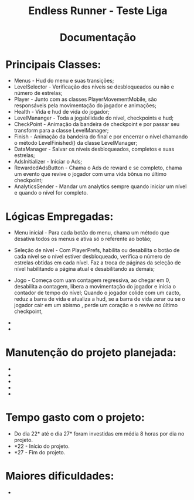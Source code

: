 <h1 align="center">Endless Runner - Teste Liga</h1>
<h1 align="center">Documentação</h1>

# Principais Classes:
- Menus - Hud do menu e suas transições;
- LevelSelector - Verificação dos níveis se desbloqueados ou não e número de estrelas;
- Player - Junto com as classes PlayerMovementMobile, são responsáveis pela movimentação do jogador e animações;
- Health - Vida e hud de vida do jogador;
- LevelMananger - Toda a jogabilidade do nível, checkpoints e hud;
- CheckPoint - Animação da bandeira de checkpoint e por passar seu transform para a classe LevelManager;
- Finish - Animação da bandeira do final e por encerrar o nível chamando o método LevelFinished() da classe LevelManager;
- DataManager - Salvar os níveis desbloqueados, completos e suas estrelas;
- AdsInitializer - Iniciar o Ads;
- RewardedAdsButton - Chama o Ads de reward e se completo, chama um evento que revive o jogador com uma vida bônus no último checkpoint;
- AnalyticsSender - Mandar um analytics sempre quando iniciar um nível e quando o nível for completo.

# Lógicas Empregadas:
- Menu inicial - Para cada botão do menu, chama um método que desativa todos os menus e ativa só o referente ao botão;

- Seleção de nível - Com PlayerPrefs, habilita ou desabilita o botão de cada nível se o nível estiver desbloqueado, verifica o número de estrelas obtidas em cada nível. Faz a troca de páginas da seleção de nível habilitando a página atual e desabilitando as demais;

- Jogo - Começa com uam contagem regressiva, ao chegar em 0, desabilita a contagem, libera a movimentação do jogador e inicia o contador de tempo do nível;
Quando o jogador colide com um cacto, reduz a barra de vida e atualiza a hud, se a barra de vida zerar ou se o jogador cair em um abismo , perde um coração e o revive no último checkpoint, 
- 
- 

# Manutenção do projeto planejada:
- 
- 
- 
- 
- 

# Tempo gasto com o projeto:
- Do dia 22* até o dia 27* foram investidas em média 8 horas por dia no projeto.
- *22 - Início do projeto.
- *27 - Fim do projeto.

# Maiores dificuldades:
- 
